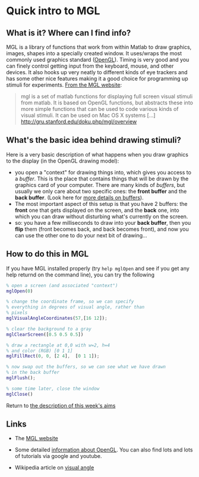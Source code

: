 # Quick intro to MGL

## What is it? Where can I find info?

MGL is a library of functions that work from within Matlab to draw graphics, images, shapes into a specially created window. It uses/wraps the most commonly used graphics standard ([OpenGL](https://www.opengl.org)). Timing is very good and you can finely control getting input from the keyboard, mouse, and other devices. It also hooks up very neatly to different kinds of eye trackers and has some other nice features making it a good choice for programming up stimuli for experiments. [From the MGL website](http://gru.stanford.edu/doku.php/mgl/overview):

> mgl is a set of matlab functions for displaying full screen visual stimuli from matlab. It is based on OpenGL functions, but abstracts these into more simple functions that can be used to code various kinds of visual stimuli. It can be used on Mac OS X systems [...]
> http://gru.stanford.edu/doku.php/mgl/overview

## What's the basic idea behind drawing stimuli?

Here is a very basic description of what happens when you draw graphics to the display (in the OpenGL drawing model):

- you open a "context" for drawing things into, which gives you access to a *buffer*. This is the place that contains things that will be drawn by the graphics card of your computer. There are many kinds of *buffers*, but usually we only care about two specific ones: the **front buffer** and the **back buffer**.  (Look here for [more details on buffers](https://www.opengl.org/wiki/Default_Framebuffer)).
- The most important aspect of this setup is that you have 2 buffers: the **front** one that gets displayed on the screen, and the **back** one, into which you can draw without disturbing what's currently on the screen.
- so: you have a few milliseconds to draw into your **back buffer**, then you **flip** them (front becomes back, and back becomes front), and now you can use the other one to do your next bit of drawing...

## How to do this in MGL

If you have MGL installed properly (try ``help mglOpen`` and see if you get any help returnd on the command line), you can try the following

```matlab
% open a screen (and associated "context")
mglOpen(0)

% change the coordinate frame, so we can specify
% everything in degrees of visual angle, rather than
% pixels
mglVisualAngleCoordinates(57,[16 12]);

% clear the background to a gray
mglClearScreen([0.5 0.5 0.5])

% draw a rectangle at 0,0 with w=2, h=4
% and color (RGB) [0 1 1]
mglFillRect(0, 0, [2 4],  [0 1 1]);

% now swap out the buffers, so we can see what we have drawn
% in the back buffer
mglFlush();

% some time later, close the window
mglClose()

```

Return to [the description of this week's aims](README.md)

## Links

- The [MGL website](http;//gru.stanford.edu/mgl)

- Some detailed [information about OpenGL](https://www.opengl.org). You can also find lots and lots of tutorials via google and youtube.

- Wikipedia article on [visual angle](https://en.wikipedia.org/wiki/Visual_angle)
